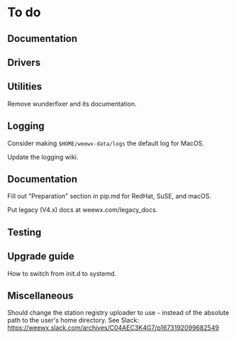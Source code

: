 # To do


## Documentation


## Drivers

## Utilities


Remove wunderfixer and its documentation.

## Logging

Consider making `$HOME/weewx-data/logs` the default log for MacOS.

Update the logging wiki.


## Documentation

Fill out "Preparation" section in pip.md for RedHat, SuSE, and macOS.

Put legacy (V4.x) docs at weewx.com/legacy_docs.



## Testing


## Upgrade guide

How to switch from init.d to systemd.


## Miscellaneous

Should change the station registry uploader to use `~` instead of the absolute path to the user's
home directory. See Slack: https://weewx.slack.com/archives/C04AEC3K4G7/p1673192099682549